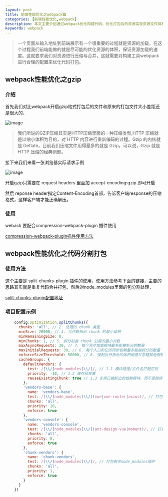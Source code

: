 ```yaml
---
layout: post
title: 前端性能优化之webpack篇
categories: [前端性能优化,webpack]
description: 本文主要介绍通过webpack优化构建代码，优化打包后的资源实现资源文件体积的优化。
keywords: webpack
---
```


> 一个页面从输入地址到前端展示有一个很重要的过程就是资源的加载，在这个过程我们前端能做的就是尽可能的优化资源的体积，保证资源加载的速度。这就要求我们对资源进行压缩与合并，这就需要对构建工具webpack进行合理的配置来优化代码打包。

## webpack性能优化之gzip

### 介绍

首先我们对比webpack开启gzip格式打包后的文件和原来的打包文件大小差距还是很大的、

![image](http://kunyk.gitee.io/sansssimg/images/optimize/gzip01.jpg)


> 我们所说的GZIP压缩其实是HTTP压缩里面的一种压缩类型,HTTP 压缩就是以缩小体积为目的，对 HTTP 内容进行重新编码的过程。Gzip 的内核就是 Deflate，目前我们压缩文件用得最多的就是 Gzip。可以说，Gzip 就是 HTTP 压缩的经典例题。


接下来我们来看一张浏览器实际请求示例

![image](http://kunyk.gitee.io/sansssimg/images/optimize/gzip03.jpg)


开启gzip只需要在 request headers  里面加 accept-encoding:gzip 即可开启

然后 reponse header指定Content-Encoding首部，告诉客户端response的压缩格式，这样客户端才能正确解压。

### 使用
 
weback 要配合compression-webpack-plugin 插件使用

[compression-webpack-plugin插件使用方法](https://github.com/webpack-contrib/compression-webpack-plugin)


## webpack性能优化之代码分割打包

### 使用方法

这个主要是 split-chunks-plugin 插件的使用，使用方法参考下面的链接，主要的思路其实就是重复代码合并打包，然后对node_modules里面的包分割处理，

[split-chunks-plugin配置地址](https://webpack.docschina.org/plugins/split-chunks-plugin/)

### 项目配置示例

```javascript
    config.optimization.splitChunks({
      chunks: 'all', // 2. 处理的 chunk 类型
      minSize: 20000, // 4. 允许新拆出 chunk 的最小体积
      minRemainingSize: 0,
      minChunks: 1, // 5. 拆分前被 chunk 公用的最小次数
      maxAsyncRequests: 30, // 7. 每个异步加载模块最多能被拆分的数量
      maxInitialRequests: 30, // 6. 每个入口和它的同步依赖最多能被拆分的数量
      enforceSizeThreshold: 50000, // 8. 强制执行拆分的体积阈值并忽略其他限制
      cacheGroups: {
        defaultVendors: {
          test: /[\\/]node_modules[\\/]/, // 1.1 模块路径/文件名匹配正则
          priority: -10, // 1.2 缓存组权重
          reuseExistingChunk: true // 1.3 复用已被拆出的依赖模块，而不是继续包含在该组一起生成
        },
        'vendors-base': {
          name: 'vendors-base',
          test: /[\\/]node_modules[\\/](vue|vue-router|axios)/, // 打包vue相关的公用模块
          chunks: 'all',
          priority: 10,
          enforce: true
        },
        'vendors-console': {
          name: 'vendors-console',
          test: /[\\/]node_modules[\\/](ant-design-vue|moment)/, // 打包指定的大的三方插件
          chunks: 'all',
          priority: 8,
          enforce: true
        },
        'chunk-vendors': {
          name: 'chunk-vendors',
          test: /[\\/]node_modules[\\/]/, // 打包剩余node_modules插件
          chunks: 'all',
          priority: 1,
          enforce: true
        }
      }
    })
```





